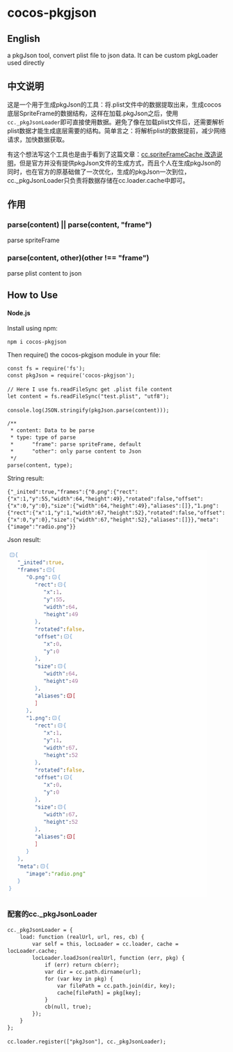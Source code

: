 # cocos-pkgjson
## English
a pkgJson tool, convert plist file to json data. It can be custom pkgLoader used directly

## 中文说明
这是一个用于生成pkgJson的工具：将.plist文件中的数据提取出来，生成cocos底层SpriteFrame的数据结构，这样在加载.pkgJson之后，使用```cc._pkgJsonLoader```即可直接使用数据。避免了像在加载plist文件后，还需要解析plist数据才能生成底层需要的结构。简单言之：将解析plist的数据提前，减少网络请求，加快数据获取。

有这个想法写这个工具也是由于看到了这篇文章：[cc.spriteFrameCache 改造说明](http://www.cocos.com/docs/html5/v3/cc-spriteframecache/zh.html)，但是官方并没有提供pkgJson文件的生成方式，而且个人在生成pkgJson的同时，也在官方的原基础做了一次优化，生成的pkgJson一次到位，cc._pkgJsonLoader只负责将数据存储在cc.loader.cache中即可。

## 作用
### parse(content) || parse(content, "frame")
parse spriteFrame

### parse(content, other)(other !== "frame")
parse plist content to json

## How to Use
#### Node.js
Install using npm:

```
npm i cocos-pkgjson
```

Then require() the cocos-pkgjson module in your file:
```
const fs = require('fs');
const pkgJson = require('cocos-pkgjson');

// Here I use fs.readFileSync get .plist file content
let content = fs.readFileSync("test.plist", "utf8");

console.log(JSON.stringify(pkgJson.parse(content)));
```

```
/**
 * content: Data to be parse
 * type: type of parse
 *      "frame": parse spriteFrame, default
 *      "other": only parse content to Json
 */
parse(content, type);
```

String result:
```
{"_inited":true,"frames":{"0.png":{"rect":{"x":1,"y":55,"width":64,"height":49},"rotated":false,"offset":{"x":0,"y":0},"size":{"width":64,"height":49},"aliases":[]},"1.png":{"rect":{"x":1,"y":1,"width":67,"height":52},"rotated":false,"offset":{"x":0,"y":0},"size":{"width":67,"height":52},"aliases":[]}},"meta":{"image":"radio.png"}}
```

Json result:

![](./result.png)


### 配套的cc._pkgJsonLoader
```
cc._pkgJsonLoader = {
    load: function (realUrl, url, res, cb) {
        var self = this, locLoader = cc.loader, cache = locLoader.cache;
        locLoader.loadJson(realUrl, function (err, pkg) {
            if (err) return cb(err);
            var dir = cc.path.dirname(url);
            for (var key in pkg) {
                var filePath = cc.path.join(dir, key);
                cache[filePath] = pkg[key];
            }
            cb(null, true);
        });
    }
};

cc.loader.register(["pkgJson"], cc._pkgJsonLoader);
```